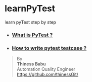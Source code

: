 # learnPyTest
learn pyTest step by step

* ### [What is PyTest ?](https://github.com/thinessGit/learnPyTest/blob/main/Intro/What_is_PyTest.md)
* ### [How to write pytest testcase ?](https://github.com/thinessGit/learnPyTest/blob/main/Intro/How_to_write_pytest_testcase.md)


>By<br/>
**Thiness Babu**<br/>
Automation Quality Engineer<br/>
https://github.com/thinessGit/ <br/>